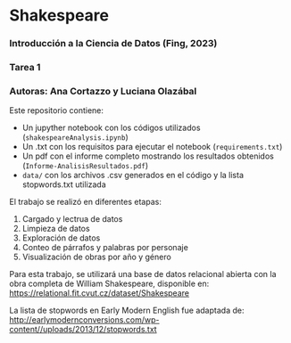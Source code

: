 # Shakespeare
### Introducción a la Ciencia de Datos (Fing, 2023)
### Tarea 1
### Autoras: Ana Cortazzo y Luciana Olazábal 

Este repositorio contiene:
- Un jupyther notebook con los códigos utilizados (`shakespeareAnalysis.ipynb`)
- Un .txt con los requisitos para ejecutar el notebook (`requirements.txt`)
- Un pdf con el informe completo mostrando los resultados obtenidos (`Informe-AnalisisResultados.pdf`)
- `data/` con los archivos .csv generados en el código y la lista stopwords.txt utilizada

El trabajo se realizó en diferentes etapas:
1. Cargado y lectrua de datos
2. Limpieza de datos
3. Exploración de datos
4. Conteo de párrafos y palabras por personaje
5. Visualización de obras por año y género

Para esta trabajo, se utilizará una base de datos relacional abierta con la obra completa de
William Shakespeare, disponible en: https://relational.fit.cvut.cz/dataset/Shakespeare

La lista de stopwords en Early Modern English fue adaptada de: http://earlymodernconversions.com/wp-content//uploads/2013/12/stopwords.txt
